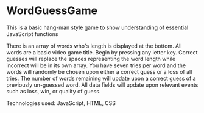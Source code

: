 # WordGuessGame

This is a basic hang-man style game to show understanding of essential JavaScript functions

There is an array of words who's length is displayed at the bottom.
All words are a basic video game title.
Begin by pressing any letter key. Correct guesses will replace the spaces representing the word length while incorrect will be in its own array.
You have seven tries per word and the words will randomly be chosen upon either a correct guess or a loss of all tries.
The number of words remaining will update upon a correct guess of a previously un-guessed word.
All data fields will update upon relevant events such as loss, win, or quality of guess.

Technologies used: JavaScript, HTML, CSS
